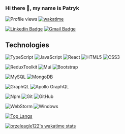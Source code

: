 ### Hi there 👋, my name is Patryk
![Profile views](https://gpvc.arturio.dev/orzeleagle122) [![wakatime](https://wakatime.com/badge/user/c1a7a7e5-feb5-4ec6-95a9-4d486e1f6434.svg)](https://wakatime.com/@c1a7a7e5-feb5-4ec6-95a9-4d486e1f6434)

[![Linkedin Badge](https://img.shields.io/badge/-Patryk-blue?style=flat-square&logo=Linkedin&logoColor=white&link=https://www.linkedin.com/in/patryk-orlowski/)](https://www.linkedin.com/in/patryk-orlowski/) [![Gmail Badge](https://img.shields.io/badge/-orzeleagle122@gmail.com-c14438?style=flat-square&logo=Gmail&logoColor=white&link=mailto:orzeleagle122@gmail.com)](mailto:orzeleagle122@gmail.com)

## Technologies

![TypeScript](https://img.shields.io/badge/-TypeScript-black?style=flat-square&logo=typescript)
![JavaScript](https://img.shields.io/badge/-JavaScript-black?style=flat-square&logo=javascript)
![React](https://img.shields.io/badge/-React-black?style=flat-square&logo=react)
![HTML5](https://img.shields.io/badge/-HTML5-E34F26?style=flat-square&logo=html5&logoColor=white)
![CSS3](https://img.shields.io/badge/-CSS3-1572B6?style=flat-square&logo=css3)

![ReduxToolkit](https://img.shields.io/badge/Redux_Toolkit-black?style=flat-square&logo=redux)
![Mui](https://img.shields.io/badge/Mui-black?style=flat-square&logo=mui)
![Bootstrap](https://img.shields.io/badge/-Bootstrap-563D7C?style=flat-square&logo=bootstrap)

![MySQL](https://img.shields.io/badge/-MySQL-black?style=flat-square&logo=mysql)
![MongoDB](https://img.shields.io/badge/-MongoDB-black?style=flat-square&logo=mongodb)

![GraphQL](https://img.shields.io/badge/-GraphQL-E10098?style=flat-square&logo=graphql)
![Apollo GraphQL](https://img.shields.io/badge/-Apollo%20GraphQL-311C87?style=flat-square&logo=apollo-graphql)

![Npm](https://img.shields.io/badge/NPM-black?style=flat-square&logo=npm)
![Git](https://img.shields.io/badge/-Git-black?style=flat-square&logo=git)
![GitHub](https://img.shields.io/badge/-GitHub-181717?style=flat-square&logo=github)

![WebStorm](https://img.shields.io/badge/Editor-WebStorm-blue?style=flat-square&logo=webstorm)
![Windows](https://img.shields.io/badge/OS-Windows-blue?style=flat-square&logo=windows)

[![Top Langs](https://github-readme-stats.vercel.app/api/top-langs/?username=orzeleagle122&layout=compact&theme=dark)](https://github.com/orzeleagle122/github-readme-stats)

[![orzeleagle122's wakatime stats](https://github-readme-stats.vercel.app/api/wakatime?username=orzeleagle122)](https://github.com/orzeleagle122/github-readme-stats)











